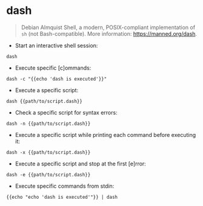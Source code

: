 # dash

> Debian Almquist Shell, a modern, POSIX-compliant implementation of `sh` (not Bash-compatible).
> More information: <https://manned.org/dash>.

- Start an interactive shell session:

`dash`

- Execute specific [c]ommands:

`dash -c "{{echo 'dash is executed'}}"`

- Execute a specific script:

`dash {{path/to/script.dash}}`

- Check a specific script for syntax errors:

`dash -n {{path/to/script.dash}}`

- Execute a specific script while printing each command before executing it:

`dash -x {{path/to/script.dash}}`

- Execute a specific script and stop at the first [e]rror:

`dash -e {{path/to/script.dash}}`

- Execute specific commands from stdin:

`{{echo "echo 'dash is executed'"}} | dash`
